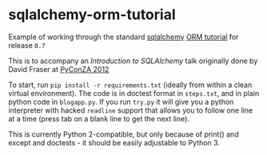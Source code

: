 sqlalchemy-orm-tutorial
=======================

Example of working through the standard [sqlalchemy](http://www.sqlalchemy.org) [ORM tutorial](http://docs.sqlalchemy.org/en/rel_0_7/orm/tutorial.html) for release `0.7`

This is to accompany an *Introduction to SQLAlchemy* talk originally done by David Fraser at [PyConZA 2012](http://za.pycon.org)

To start, run `pip install -r requirements.txt` (ideally from within a clean virtual environment). The code is in doctest format in `steps.txt`, and in plain python code in `blogapp.py`. If you run `try.py` it will give you a python interpreter with hacked `readline` support that allows you to follow one line at a time (press tab on a blank line to get the next line).

This is currently Python 2-compatible, but only because of print() and except and doctests - it should be easily adjustable to Python 3.

